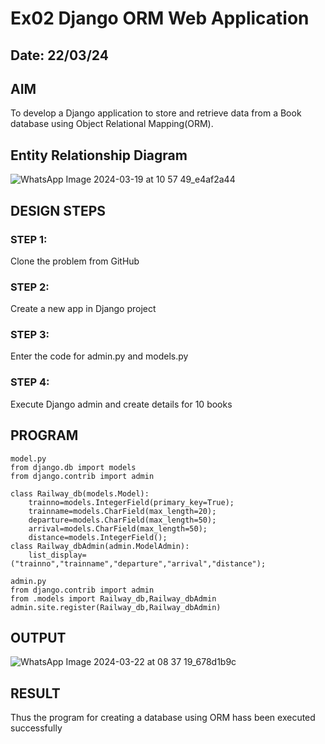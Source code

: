 # Ex02 Django ORM Web Application
## Date: 22/03/24

## AIM
To develop a Django application to store and retrieve data from a Book database using Object Relational Mapping(ORM).
## Entity Relationship Diagram
![WhatsApp Image 2024-03-19 at 10 57 49_e4af2a44](https://github.com/shivanshyam79/ORM/assets/151513860/e324eec5-c3f4-4443-ae81-22bf665945ee)
## DESIGN STEPS

### STEP 1:
Clone the problem from GitHub

### STEP 2:
Create a new app in Django project

### STEP 3:
Enter the code for admin.py and models.py

### STEP 4:
Execute Django admin and create details for 10 books

## PROGRAM
```
model.py
from django.db import models
from django.contrib import admin

class Railway_db(models.Model):
    trainno=models.IntegerField(primary_key=True);
    trainname=models.CharField(max_length=20);
    departure=models.CharField(max_length=50);
    arrival=models.CharField(max_length=50);
    distance=models.IntegerField();
class Railway_dbAdmin(admin.ModelAdmin):
    list_display=("trainno","trainname","departure","arrival","distance");

admin.py
from django.contrib import admin
from .models import Railway_db,Railway_dbAdmin
admin.site.register(Railway_db,Railway_dbAdmin)
```
## OUTPUT

![WhatsApp Image 2024-03-22 at 08 37 19_678d1b9c](https://github.com/shivanshyam79/ORM/assets/151513860/3bf80ab8-0094-4565-ade9-2b65f9268ac4)
## RESULT
Thus the program for creating a database using ORM hass been executed successfully
